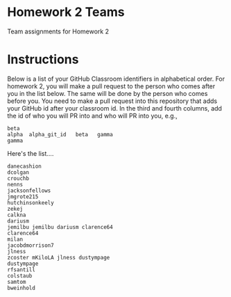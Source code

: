 # Homework 2 Teams

Team assignments for Homework 2

# Instructions

Below is a list of your GitHub Classroom identifiers in 
alphabetical order.  For homework 2, you will 
make a pull request to the person who comes after you in the list below.
The same will be done by the person who comes before you.  You need
to make a pull request into this repository that adds your
GitHub id after your classroom id.  In the third and fourth columns,
add the id of who you will PR into and who will PR into you, e.g., 

```
beta
alpha  alpha_git_id   beta   gamma  
gamma
```

Here's the list....

```
danecashion               
dcolgan
crouchb
nenns
jacksonfellows
jmgrote215
hutchinsonkeely
zekej
calkna
dariusm
jemilbu jemilbu dariusm clarence64
clarence64
milan
jacobdmorrison7
jlness
zcoster mKiloLA jlness dustympage
dustympage
rfsantill
colstaub
samtom
bweinhold
```
